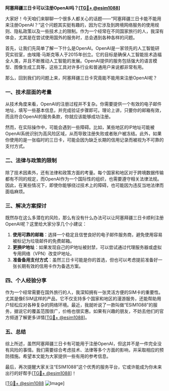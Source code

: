 **阿塞拜疆三日卡可以注册OpenAI吗？[[TG💪+ @esim1088](https://t.me/s/esim1088)]**

大家好！今天咱们来聊聊一个很多人都关心的话题——“阿塞拜疆三日卡能不能用来注册OpenAI？”这个问题其实挺有趣的，因为它涉及到跨境网络服务的使用规则、隐私政策以及一些技术上的限制。作为一个经常在不同国家旅行的人，我深有体会，尤其是在尝试使用国外的服务时，总会遇到各种各样的问题。

首先，让我们先简单了解一下什么是OpenAI。OpenAI是一家领先的人工智能研究实验室，由埃隆·马斯克等人于2015年创立。它的目标是确保人工智能技术造福全人类，并且不断推动人工智能的发展。OpenAI提供的服务包括强大的语言模型、图像生成工具等，这些工具对许多行业和普通用户来说都非常有用。

那么，回到我们的问题上来，阿塞拜疆三日卡究竟能不能用来注册OpenAI呢？

### 一、技术层面的考量

从技术角度来看，OpenAI的注册过程并不复杂。你需要提供一个有效的电子邮件地址，填写一些基本信息，并完成验证步骤即可。理论上讲，只要你的邮箱有效，而且符合OpenAI的服务条款，你就应该能够成功注册。

然而，在实际操作中，可能会遇到一些障碍。比如，某些地区的IP地址可能被OpenAI系统识别为高风险区域，从而导致注册失败或者账户被冻结。此外，如果你使用的是一张临时的三日卡，可能会因为缺乏长期的信用记录而被视为不可靠的支付方式。

### 二、法律与政策的限制

除了技术因素外，还有法律和政策方面的考量。每个国家和地区对于跨境数据传输都有不同的规定，而OpenAI作为一个国际性的组织，也需要遵守相关法律法规。因此，在某些情况下，即使你能够绕过技术上的障碍，也可能因为违反当地法律而面临麻烦。

### 三、解决方案探讨

既然存在这么多潜在的风险，那么有没有什么办法可以让阿塞拜疆三日卡顺利注册OpenAI呢？这里给大家分享几个小建议：

1. **使用可靠的邮箱**：选择一个稳定且信誉良好的电子邮件服务商，避免使用容易被标记为垃圾邮件的免费邮箱。
2. **更换IP地址**：如果发现自己的IP地址被封禁，可以尝试通过代理服务器或虚拟专用网络（VPN）改变IP地址。
3. **准备备用支付方式**：虽然三日卡可能是你的首选，但也可以考虑提前准备好一张长期有效的信用卡作为备选方案。

### 四、个人经验分享

作为一个经常需要在国外旅行的人，我深知拥有一张灵活方便的SIM卡的重要性。尤其是像ESIM这样的产品，它不仅支持多个国家和地区的漫游服务，还能帮助用户轻松应对各种复杂的网络环境。最近，我就听说了一款叫做“ESIM1088”的服务，据说它的覆盖范围很广，价格也很实惠。如果有兴趣的朋友，不妨去他们的官方频道了解更多详情[[TG💪+ @esim1088](https://t.me/s/esim1088)]。

### 五、总结

综上所述，虽然阿塞拜疆三日卡有可能用于注册OpenAI，但这并不是一件完全没有风险的事情。我们需要综合考虑技术、法律等多个方面的影响，并采取相应的预防措施。希望本文能为大家提供一些有用的参考信息。

最后，再次提醒大家关注“ESIM1088”这个优秀的服务平台，它或许能成为你未来出行的好帮手[[TG💪+ @esim1088](https://t.me/s/esim1088)]！

[[TG💪+ @esim1088](https://t.me/s/esim1088) ![Image](https://i.postimg.cc/4NQfJmqS/Snipaste-2025-05-13-00-14-12.png)]